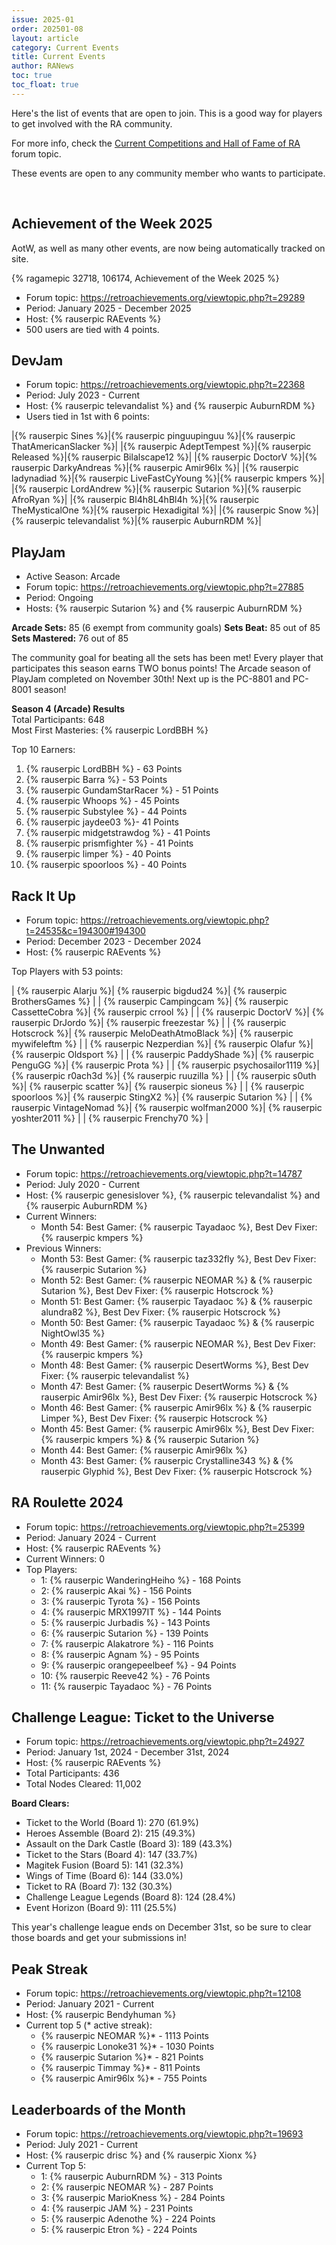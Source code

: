 ```yaml
---
issue: 2025-01
order: 202501-08
layout: article
category: Current Events
title: Current Events
author: RANews
toc: true
toc_float: true
---
```


Here's the list of events that are open to join. This is a good way for players to get involved with the RA community.

For more info, check the [Current Competitions and Hall of Fame of RA](https://retroachievements.org/viewtopic.php?t=9014) forum topic.

These events are open to any community member who wants to participate.

<br clear="right">

## Achievement of the Week 2025

AotW, as well as many other events, are now being automatically tracked on site.

{% ragamepic 32718, 106174, Achievement of the Week 2025 %}

- Forum topic: <https://retroachievements.org/viewtopic.php?t=29289>
- Period: January 2025 - December 2025
- Host: {% rauserpic RAEvents %}
- 500 users are tied with 4 points.


## DevJam

- Forum topic: <https://retroachievements.org/viewtopic.php?t=22368>
- Period: July 2023 - Current
- Host: {% rauserpic televandalist %} and {% rauserpic AuburnRDM %}
- Users tied in 1st with 6 points:

|{% rauserpic Sines %}|{% rauserpic pinguupinguu %}|{% rauserpic ThatAmericanSlacker %}|
|{% rauserpic AdeptTempest %}|{% rauserpic Released %}|{% rauserpic Bilalscape12 %}|
|{% rauserpic DoctorV %}|{% rauserpic DarkyAndreas %}|{% rauserpic Amir96lx %}|
|{% rauserpic ladynadiad %}|{% rauserpic LiveFastCyYoung %}|{% rauserpic kmpers %}|
|{% rauserpic LordAndrew %}|{% rauserpic Sutarion %}|{% rauserpic AfroRyan %}|
|{% rauserpic Bl4h8L4hBl4h %}|{% rauserpic TheMysticalOne %}|{% rauserpic Hexadigital %}|
|{% rauserpic Snow %}|{% rauserpic televandalist %}|{% rauserpic AuburnRDM %}|


## PlayJam

- Active Season: Arcade
- Forum topic: <https://retroachievements.org/viewtopic.php?t=27885>
- Period: Ongoing
- Hosts: {% rauserpic Sutarion %} and {% rauserpic AuburnRDM %}

**Arcade Sets:** 85 (6 exempt from community goals)
**Sets Beat:** 85 out of 85
**Sets Mastered:** 76 out of 85

The community goal for beating all the sets has been met! Every player that participates this season earns TWO bonus points! The Arcade season of PlayJam completed on November 30th! Next up is the PC-8801 and PC-8001 season!

**Season 4 (Arcade) Results**  
Total Participants: 648  
Most First Masteries: {% rauserpic LordBBH %}  

Top 10 Earners:  
  1.  {% rauserpic LordBBH %} - 63 Points  
  2.  {% rauserpic Barra %} - 53 Points  
  3.  {% rauserpic GundamStarRacer %} - 51 Points  
  4.  {% rauserpic Whoops %} - 45 Points  
  5.  {% rauserpic Substylee %} - 44 Points  
  6.  {% rauserpic jaydee03 %}- 41 Points  
  6.  {% rauserpic midgetstrawdog %} - 41 Points  
  6.  {% rauserpic prismfighter %} - 41 Points  
  9.  {% rauserpic limper %} - 40 Points  
  9.  {% rauserpic spoorloos %} - 40 Points  


## Rack It Up

- Forum topic: <https://retroachievements.org/viewtopic.php?t=24535&c=194300#194300>
- Period: December 2023 - December 2024
- Host: {% rauserpic RAEvents %}

Top Players with 53 points:

| {% rauserpic Alarju %}| {% rauserpic bigdud24 %}| {% rauserpic BrothersGames %} |
| {% rauserpic Campingcam %}| {% rauserpic CassetteCobra %}| {% rauserpic crrool %} |
| {% rauserpic DoctorV %}| {% rauserpic DrJordo %}| {% rauserpic freezestar %} |
| {% rauserpic Hotscrock %}| {% rauserpic MeloDeathAtmoBlack %}| {% rauserpic mywifeleftm %} |
| {% rauserpic Nezperdian %}| {% rauserpic Olafur %}| {% rauserpic Oldsport %} |
| {% rauserpic PaddyShade %}| {% rauserpic PenguGG %}| {% rauserpic Prota %} |
| {% rauserpic psychosailor1119 %}| {% rauserpic r0ach3d %}| {% rauserpic ruuzilla %} |
| {% rauserpic s0uth %}| {% rauserpic scatter %}| {% rauserpic sioneus %} |
| {% rauserpic spoorloos %}| {% rauserpic StingX2 %}| {% rauserpic Sutarion %} |
| {% rauserpic VintageNomad %}| {% rauserpic wolfman2000 %}| {% rauserpic yoshter2011 %} |
| {% rauserpic Frenchy70 %} |

## The Unwanted

- Forum topic: <https://retroachievements.org/viewtopic.php?t=14787>
- Period: July 2020 - Current
- Host: {% rauserpic genesislover %}, {% rauserpic televandalist %} and {% rauserpic AuburnRDM %}
- Current Winners:
  - Month 54: Best Gamer: {% rauserpic Tayadaoc %}, Best Dev Fixer: {% rauserpic kmpers %}
- Previous Winners:
  - Month 53: Best Gamer: {% rauserpic taz332fly %}, Best Dev Fixer: {% rauserpic Sutarion %}
  - Month 52: Best Gamer: {% rauserpic NEOMAR %} & {% rauserpic Sutarion %}, Best Dev Fixer: {% rauserpic Hotscrock %}
  - Month 51: Best Gamer: {% rauserpic Tayadaoc %} & {% rauserpic alundra82 %}, Best Dev Fixer: {% rauserpic Hotscrock %}
  - Month 50: Best Gamer: {% rauserpic Tayadaoc %} & {% rauserpic NightOwl35 %}
  - Month 49: Best Gamer: {% rauserpic NEOMAR %}, Best Dev Fixer: {% rauserpic kmpers %}
  - Month 48: Best Gamer: {% rauserpic DesertWorms %}, Best Dev Fixer: {% rauserpic televandalist %}
  - Month 47: Best Gamer: {% rauserpic DesertWorms %} & {% rauserpic Amir96lx %}, Best Dev Fixer: {% rauserpic Hotscrock %}
  - Month 46: Best Gamer: {% rauserpic Amir96lx %} & {% rauserpic Limper %}, Best Dev Fixer: {% rauserpic Hotscrock %}
  - Month 45: Best Gamer: {% rauserpic Amir96lx %}, Best Dev Fixer: {% rauserpic kmpers %} & {% rauserpic Sutarion %}
  - Month 44: Best Gamer: {% rauserpic Amir96lx %}
  - Month 43: Best Gamer: {% rauserpic Crystalline343 %} & {% rauserpic Glyphid %}, Best Dev Fixer: {% rauserpic Hotscrock %}


## RA Roulette 2024

- Forum topic: <https://retroachievements.org/viewtopic.php?t=25399>
- Period: January 2024 - Current
- Host: {% rauserpic RAEvents %}
- Current Winners: 0
- Top Players:  
  - 1:  {% rauserpic WanderingHeiho %} - 168 Points  
  - 2:  {% rauserpic Akai %} - 156 Points  
  - 3:  {% rauserpic Tyrota %} - 156 Points  
  - 4:  {% rauserpic MRX1997IT %} - 144 Points  
  - 5:  {% rauserpic Jurbadis %} - 143 Points  
  - 6:  {% rauserpic Sutarion %} - 139 Points  
  - 7:  {% rauserpic Alakatrore %} - 116 Points  
  - 8:  {% rauserpic Agnam %} - 95 Points  
  - 9:  {% rauserpic orangepeelbeef %} - 94 Points  
  - 10: {% rauserpic Reeve42 %} - 76 Points  
  - 11: {% rauserpic Tayadaoc %} - 76 Points  



## Challenge League: Ticket to the Universe

- Forum topic: <https://retroachievements.org/viewtopic.php?t=24927>
- Period: January 1st, 2024 - December 31st, 2024
- Host: {% rauserpic RAEvents %}
- Total Participants: 436
- Total Nodes Cleared: 11,002

**Board Clears:**
- Ticket to the World (Board 1): 270 (61.9%)
- Heroes Assemble (Board 2): 215 (49.3%)
- Assault on the Dark Castle (Board 3): 189 (43.3%)
- Ticket to the Stars (Board 4): 147 (33.7%)
- Magitek Fusion (Board 5): 141 (32.3%)
- Wings of Time (Board 6): 144 (33.0%)
- Ticket to RA (Board 7): 132 (30.3%)
- Challenge League Legends (Board 8): 124 (28.4%)
- Event Horizon (Board 9): 111 (25.5%)

This year's challenge league ends on December 31st, so be sure to clear those boards and get your submissions in!


## Peak Streak

- Forum topic: <https://retroachievements.org/viewtopic.php?t=12108>
- Period: January 2021 - Current
- Host: {% rauserpic Bendyhuman %}
- Current top 5 (* active streak):
  - {% rauserpic NEOMAR %}* - 1113 Points
  - {% rauserpic Lonoke31 %}* - 1030 Points
  - {% rauserpic Sutarion %}* - 821 Points
  - {% rauserpic Timmay %}* - 811 Points
  - {% rauserpic Amir96lx %}* - 755 Points


## Leaderboards of the Month

- Forum topic: <https://retroachievements.org/viewtopic.php?t=19693>
- Period: July 2021 - Current
- Host: {% rauserpic drisc %} and {% rauserpic Xionx %}
- Current Top 5:  
  - 1: {% rauserpic AuburnRDM %} - 313 Points  
  - 2: {% rauserpic NEOMAR %} - 287 Points  
  - 3: {% rauserpic MarioKness %} - 284 Points  
  - 4: {% rauserpic JAM %} - 231 Points  
  - 5: {% rauserpic Adenothe %} - 224 Points  
  - 5: {% rauserpic Etron %} - 224 Points  
